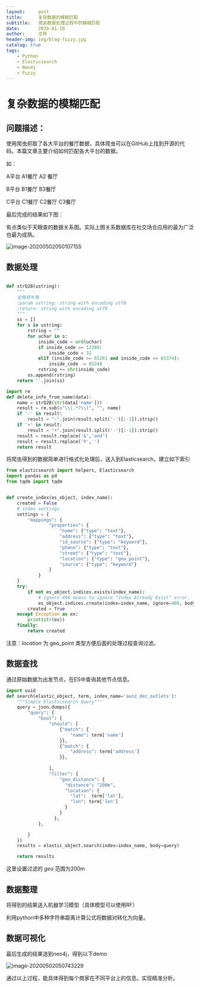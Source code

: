 ```yaml
---
layout:     post
title:      复杂数据的模糊匹配
subtitle:   爬虫数据处理过程中的模糊匹配
date:       2020-01-10
author:     志祥
header-img: img/blog-fuzzy.jpg
catalog: true
tags:
    - Python
    - Elasticsearch
    - Neo4j
    - Fuzzy
---
```


# 复杂数据的模糊匹配

## 问题描述：

使用爬虫抓取了各大平台的餐厅数据，具体爬虫可以在GitHub上找到开源的代码。本篇文章主要介绍如何匹配各大平台的数据。

 如：

A平台 A1餐厅 A2 餐厅

B平台 B1餐厅 B3餐厅

C平台 C1餐厅 C2餐厅 C3餐厅

最后完成的结果如下图：

有点类似于天眼查的数据关系图。实际上图关系数据库在社交场合应用的最为广泛也最为成熟。

![image-20200502050107155](https://tva1.sinaimg.cn/large/007S8ZIlgy1gedmvn41cdj30y20u0q5d.jpg)



## 数据处理

```python

def strQ2B(ustring):
    """
    全角转半角
    :param ustring: string with encoding utf8
    :return: string with encoding utf8
    """
    ss = []
    for s in ustring:
        rstring = ""
        for uchar in s:
            inside_code = ord(uchar)
            if inside_code == 12288:
                inside_code = 32
            elif (inside_code >= 65281 and inside_code <= 65374):
                inside_code -= 65248
            rstring += chr(inside_code)
        ss.append(rstring)
    return ''.join(ss)

import re
def delete_info_from_name(data):
    name = strQ2B(str(data['name']))
    result = re.sub(u"\\(.*?\\)", "", name)
    if '-' in result:
        result = "-".join(result.split('-')[:-1]).strip()
    if '+' in result:
        result = "+".join(result.split('-')[:-1]).strip()
    result = result.replace('&','and')
    result = result.replace('®','')
    return result
```



将爬虫得到的数据简单进行格式化处理后，送入到Elasticsearch。建立如下索引

```python
from elasticsearch import helpers, Elasticsearch
import pandas as pd
from tqdm import tqdm


def create_index(es_object, index_name):
    created = False
    # index settings
    settings = {
        "mappings": {
                "properties": {
                    "name": {"type": "text"},
                    "address": {"type": "text"},
                    "id_source": {"type": "keyword"},
                    "phone": {"type": "text"},
                    "street": {"type": "text"},
                    "location": {"type": "geo_point"},
                    "source": {"type": "keyword"}
                }
            }
    }
    try:
        if not es_object.indices.exists(index_name):
            # Ignore 400 means to ignore "Index Already Exist" error.
            es_object.indices.create(index=index_name, ignore=400, body=settings)
        created = True
    except Exception as ex:
        print(str(ex))
    finally:
        return created
```

注意：*location* 为 geo_point 类型方便后面的处理过程查询过滤。



## 数据查找

通过原始数据为出发节点，在ES中查询其他节点信息。

```python
import uuid
def search(elastic_object, term, index_name='aunz_dec_outlets'):
    """Simple Elasticsearch Query"""
    query = json.dumps({
        "query": {
            "bool": {
                "should": [
                    {"match": {
                        "name": term['name']
                    }},
                    {"match": {
                        "address": term['address']
                    }},
                    
                ],
                "filter": {
                    "geo_distance": {
                      "distance": "200m",
                      "location": {
                        "lat":  term['lat'],
                        "lon": term['lon']
                      }
                    }
                  },
            },

        }
    })
    results = elastic_object.search(index=index_name, body=query)

    return results

```

这里设置过滤的  *geo* 范围为200m

## 数据整理

将得到的结果送入机器学习模型（具体模型可以使用RF）

利用python中多种字符串距离计算公式将数据对转化为向量。

## 数据可视化

最后生成的结果送到neo4j，得到以下demo

![image-20200502050743229](https://tva1.sinaimg.cn/large/007S8ZIlgy1gedn2ga0h6j311d0u0k1l.jpg)



通过以上过程，能具体得到每个商家在不同平台上的信息。实现精准分析。